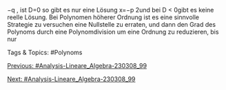 −q ,
ist D=0 so gibt es nur eine Lösung x=−p
2und bei D < 0gibt es keine reelle Lösung.
Bei Polynomen höherer Ordnung ist es eine sinnvolle Strategie zu versuchen eine Nullstelle zu erraten,
und dann den Grad des Polynoms durch eine Polynomdivision um eine Ordnung zu reduzieren, bis nur

   Tags & Topics:
   #Polynoms

[Previous: #Analysis-Lineare_Algebra-230308_99](Analysis-Lineare_Algebra-230308_99.md)

[Next: #Analysis-Lineare_Algebra-230308_99](Analysis-Lineare_Algebra-230308_99.md)